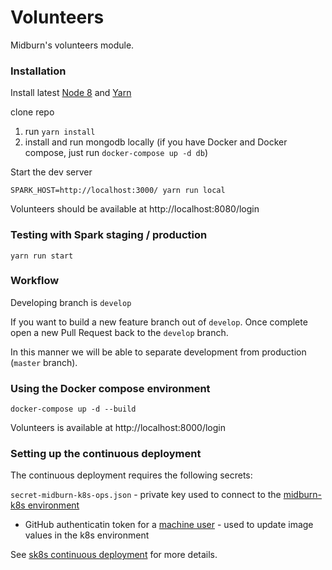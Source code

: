 # Volunteers

Midburn's volunteers module.


### Installation

Install latest [Node 8](https://nodejs.org/en/) and [Yarn](https://yarnpkg.com/en/)

clone repo
1. run `yarn install`
2. install and run mongodb locally (if you have Docker and Docker compose, just run `docker-compose up -d db`)

Start the dev server

`SPARK_HOST=http://localhost:3000/ yarn run local`

Volunteers should be available at http://localhost:8080/login


### Testing with Spark staging / production

`yarn run start`


### Workflow

Developing branch is `develop`

If you want to build a new feature branch out of `develop`.
Once complete open a new Pull Request back to the `develop` branch.

In this manner we will be able to separate development from production (`master` branch).


### Using the Docker compose environment

```
docker-compose up -d --build
```

Volunteers is available at http://localhost:8000/login


### Setting up the continuous deployment

The continuous deployment requires the following secrets:

`secret-midburn-k8s-ops.json` - private key used to connect to the [midburn-k8s environment](https://github.com/Midburn/midburn-k8s)
* GitHub authenticatin token for a [machine user](https://developer.github.com/v3/guides/managing-deploy-keys/#machine-users) - used to update image values in the k8s environment

See [sk8s continuous deployment](https://github.com/orihoch/sk8s#continuous-deployment) for more details.

